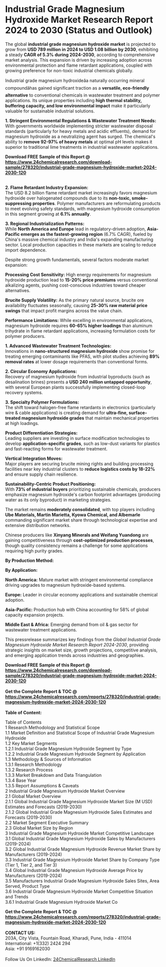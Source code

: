 <h1>Industrial Grade Magnesium Hydroxide Market Research Report 2024 to 2030 (Status and Outlook)</h1><p>The global <strong>industrial grade magnesium hydroxide market</strong> is projected to grow from <strong>USD 789 million in 2024 to USD 1.08 billion by 2030</strong>, exhibiting a steady <strong>CAGR of 5.3% during 2024-2030</strong>, according to comprehensive market analysis. This expansion is driven by increasing adoption across environmental protection and flame retardant applications, coupled with growing preference for non-toxic industrial chemicals globally.</p><p>Industrial grade magnesium hydroxideâa naturally occurring mineral compoundâhas gained significant traction as a <strong>versatile, eco-friendly alternative</strong> to conventional chemicals in wastewater treatment and polymer applications. Its unique properties including <strong>high thermal stability, buffering capacity, and low environmental impact</strong> make it particularly valuable for sustainable industrial solutions.</p><p><strong>1. Stringent Environmental Regulations &amp; Wastewater Treatment Needs:</strong><br>
With governments worldwide implementing stricter wastewater disposal standards (particularly for heavy metals and acidic effluents), demand for magnesium hydroxide as a neutralizing agent has surged. The chemical's ability to <strong>remove 92-97% of heavy metals</strong> at optimal pH levels makes it superior to traditional lime treatments in industrial wastewater applications.</p><div><b>Download FREE Sample of this Report @ 
            <a href="https://www.24chemicalresearch.com/download-sample/278320/industrial-grade-magnesium-hydroxide-market-2024-2030-120">
            https://www.24chemicalresearch.com/download-sample/278320/industrial-grade-magnesium-hydroxide-market-2024-2030-120</a></b></div><br><p><strong>2. Flame Retardant Industry Expansion:</strong><br>
The USD 8.2 billion flame retardant market increasingly favors magnesium hydroxide over halogenated compounds due to its <strong>non-toxic, smoke-suppressing properties</strong>. Polymer manufacturers are reformulating products to meet evolving safety standards, with magnesium hydroxide consumption in this segment growing at <strong>6.1% annually</strong>.</p><p><strong>3. Regional Industrialization Patterns:</strong><br>
While <strong>North America and Europe</strong> lead in regulatory-driven adoption, <strong>Asia-Pacific emerges as the fastest-growing region</strong> (6.7% CAGR), fueled by China's massive chemical industry and India's expanding manufacturing sector. Local production capacities in these markets are scaling to reduce import dependence.</p><p>Despite strong growth fundamentals, several factors moderate market expansion:</p><p><strong>Processing Cost Sensitivity:</strong> High energy requirements for magnesium hydroxide production lead to <strong>15-20% price premiums</strong> versus conventional alkalizing agents, pushing cost-conscious industries toward cheaper alternatives.</p><p><strong>Brucite Supply Volatility:</strong> As the primary natural source, brucite ore availability fluctuates seasonally, causing <strong>25-30% raw material price swings</strong> that impact profit margins across the value chain.</p><p><strong>Performance Limitations:</strong> While excelling in environmental applications, magnesium hydroxide requires <strong>60-65% higher loadings</strong> than aluminum trihydrate in flame retardant applications, increasing formulation costs for polymer producers.</p><p><strong>1. Advanced Wastewater Treatment Technologies:</strong><br>
Innovations in <strong>nano-structured magnesium hydroxide</strong> show promise for treating emerging contaminants like PFAS, with pilot studies achieving <strong>89% removal rates</strong> at lower dosage requirements than conventional forms.</p><p><strong>2. Circular Economy Applications:</strong><br>
Recovery of magnesium hydroxide from industrial byproducts (such as desalination brines) presents a <strong>USD 240 million untapped opportunity</strong>, with several European plants successfully implementing closed-loop recovery systems.</p><p><strong>3. Specialty Polymer Formulations:</strong><br>
The shift toward halogen-free flame retardants in electronics (particularly wire &amp; cable applications) is creating demand for <strong>ultra-fine, surface-treated magnesium hydroxide grades</strong> that maintain mechanical properties at high loadings.</p><p><strong>Product Differentiation Strategies:</strong><br>
	Leading suppliers are investing in surface modification technologies to develop <strong>application-specific grades</strong>, such as low-dust variants for plastics and fast-reacting forms for wastewater treatment.</p><p><strong>Vertical Integration Moves:</strong><br>
	Major players are securing brucite mining rights and building processing facilities near key industrial clusters to <strong>reduce logistics costs by 18-22%</strong> and ensure supply chain resilience.</p><p><strong>Sustainability-Centric Product Positioning:</strong><br>
	With <strong>73% of industrial buyers</strong> prioritizing sustainable chemicals, producers emphasize magnesium hydroxide's carbon footprint advantages (producing water as its only byproduct) in marketing strategies.</p><p>The market remains <strong>moderately consolidated</strong>, with top players including <strong>Ube Materials, Martin Marietta, Kyowa Chemical, and Albemarle</strong> commanding significant market share through technological expertise and extensive distribution networks.</p><p>Chinese producers like <strong>Xinyang Minerals and Weifang Yuandong</strong> are gaining competitiveness through <strong>cost-optimized production processes</strong>, though quality consistency remains a challenge for some applications requiring high purity grades.</p><p><strong>By Production Method:</strong></p><p><strong>By Application:</strong></p><p><strong>North America:</strong> Mature market with stringent environmental compliance driving upgrades to magnesium hydroxide-based systems.</p><p><strong>Europe:</strong> Leader in circular economy applications and sustainable chemical adoption.</p><p><strong>Asia-Pacific:</strong> Production hub with China accounting for 58% of global capacity expansion projects.</p><p><strong>Middle East &amp; Africa:</strong> Emerging demand from oil &amp; gas sector for wastewater treatment applications.</p><p>This pressrelease summarizes key findings from the <em>Global Industrial Grade Magnesium Hydroxide Market Research Report 2024-2030</em>, providing strategic insights on market size, growth projections, competitive analysis, and emerging application trends across industries and geographies.</p><div><b>Download FREE Sample of this Report @ 
            <a href="https://www.24chemicalresearch.com/download-sample/278320/industrial-grade-magnesium-hydroxide-market-2024-2030-120">
            https://www.24chemicalresearch.com/download-sample/278320/industrial-grade-magnesium-hydroxide-market-2024-2030-120</a></b></div><br><div><b>Get the Complete Report & TOC @ 
            <a href="https://www.24chemicalresearch.com/reports/278320/industrial-grade-magnesium-hydroxide-market-2024-2030-120">
            https://www.24chemicalresearch.com/reports/278320/industrial-grade-magnesium-hydroxide-market-2024-2030-120</a></b></div><br>
            <b>Table of Content:</b><p>Table of Contents<br />
1 Research Methodology and Statistical Scope<br />
1.1 Market Definition and Statistical Scope of Industrial Grade Magnesium Hydroxide<br />
1.2 Key Market Segments<br />
1.2.1 Industrial Grade Magnesium Hydroxide Segment by Type<br />
1.2.2 Industrial Grade Magnesium Hydroxide Segment by Application<br />
1.3 Methodology & Sources of Information<br />
1.3.1 Research Methodology<br />
1.3.2 Research Process<br />
1.3.3 Market Breakdown and Data Triangulation<br />
1.3.4 Base Year<br />
1.3.5 Report Assumptions & Caveats<br />
2 Industrial Grade Magnesium Hydroxide Market Overview<br />
2.1 Global Market Overview<br />
2.1.1 Global Industrial Grade Magnesium Hydroxide Market Size (M USD) Estimates and Forecasts (2019-2030)<br />
2.1.2 Global Industrial Grade Magnesium Hydroxide Sales Estimates and Forecasts (2019-2030)<br />
2.2 Market Segment Executive Summary<br />
2.3 Global Market Size by Region<br />
3 Industrial Grade Magnesium Hydroxide Market Competitive Landscape<br />
3.1 Global Industrial Grade Magnesium Hydroxide Sales by Manufacturers (2019-2024)<br />
3.2 Global Industrial Grade Magnesium Hydroxide Revenue Market Share by Manufacturers (2019-2024)<br />
3.3 Industrial Grade Magnesium Hydroxide Market Share by Company Type (Tier 1, Tier 2, and Tier 3)<br />
3.4 Global Industrial Grade Magnesium Hydroxide Average Price by Manufacturers (2019-2024)<br />
3.5 Manufacturers Industrial Grade Magnesium Hydroxide Sales Sites, Area Served, Product Type<br />
3.6 Industrial Grade Magnesium Hydroxide Market Competitive Situation and Trends<br />
3.6.1 Industrial Grade Magnesium Hydroxide Market Co</p><div><b>Get the Complete Report & TOC @ 
            <a href="https://www.24chemicalresearch.com/reports/278320/industrial-grade-magnesium-hydroxide-market-2024-2030-120">
            https://www.24chemicalresearch.com/reports/278320/industrial-grade-magnesium-hydroxide-market-2024-2030-120</a></b></div><br><b>CONTACT US:</b><br>
            203A, City Vista, Fountain Road, Kharadi, Pune, India - 411014<br>
            International: +1(332) 2424 294<br>
            Asia: +91 9169162030 <br><br>
            Follow Us On LinkedIn: <a href="https://www.linkedin.com/company/24chemicalresearch/">24ChemicalResearch LinkedIn</a>